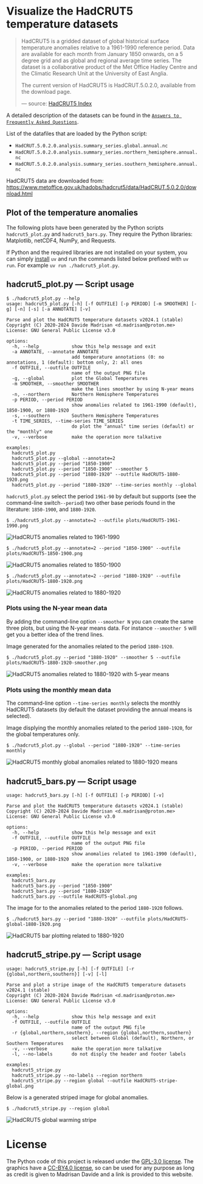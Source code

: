 # Visualize the HadCRUT5 temperature datasets

> HadCRUT5 is a gridded dataset of global historical surface temperature anomalies relative to a 1961-1990 reference period.
> Data are available for each month from January 1850 onwards, on a 5 degree grid and as global and regional average time series.
> The dataset is a collaborative product of the Met Office Hadley Centre and the Climatic Research Unit at the University of East Anglia.
>
> The current version of HadCRUT5 is HadCRUT.5.0.2.0, available from the download page.
>
> &mdash; source: [HadCRUT5 Index](https://www.metoffice.gov.uk/hadobs/hadcrut5/index.html)

A detailed description of the datasets can be found in the
[`Answers to Frequently Asked Questions`](https://crudata.uea.ac.uk/cru/data/temperature/).

List of the datafiles that are loaded by the Python script:
 * `HadCRUT.5.0.2.0.analysis.summary_series.global.annual.nc`
 * `HadCRUT.5.0.2.0.analysis.summary_series.northern_hemisphere.annual.nc`
 * `HadCRUT.5.0.2.0.analysis.summary_series.southern_hemisphere.annual.nc`

HadCRUT5 data are downloaded from: https://www.metoffice.gov.uk/hadobs/hadcrut5/data/HadCRUT.5.0.2.0/download.html

## Plot of the temperature anomalies

The following plots have been generated by the Python scripts `hadcrut5_plot.py` and `hadcrut5_bars.py`.
They require the Python libraries: Matplotlib, netCDF4, NumPy, and Requests.

If Python and the required libraries are not installed on your system, you can simply
[install](https://docs.astral.sh/uv/getting-started/installation/) `uv` and run the commands listed below prefixed
with `uv run`. For example `uv run ./hadcrut5_plot.py`.

## hadcrut5_plot.py &mdash; Script usage

```
$ ./hadcrut5_plot.py --help
usage: hadcrut5_plot.py [-h] [-f OUTFILE] [-p PERIOD] [-m SMOOTHER] [-g] [-n] [-s] [-a ANNOTATE] [-v]

Parse and plot the HadCRUT5 temperature datasets v2024.1 (stable)
Copyright (C) 2020-2024 Davide Madrisan <d.madrisan@proton.me>
License: GNU General Public License v3.0

options:
  -h, --help            show this help message and exit
  -a ANNOTATE, --annotate ANNOTATE
                        add temperature annotations (0: no annotations, 1 (default): bottom only, 2: all ones
  -f OUTFILE, --outfile OUTFILE
                        name of the output PNG file
  -g, --global          plot the Global Temperatures
  -m SMOOTHER, --smoother SMOOTHER
                        make the lines smoother by using N-year means
  -n, --northern        Northern Hemisphere Temperatures
  -p PERIOD, --period PERIOD
                        show anomalies related to 1961-1990 (default), 1850-1900, or 1880-1920
  -s, --southern        Southern Hemisphere Temperatures
  -t TIME_SERIES, --time-series TIME_SERIES
                        do plot the "annual" time series (default) or the "monthly" one
  -v, --verbose         make the operation more talkative

examples:
  hadcrut5_plot.py
  hadcrut5_plot.py --global --annotate=2
  hadcrut5_plot.py --period "1850-1900"
  hadcrut5_plot.py --period "1850-1900" --smoother 5
  hadcrut5_plot.py --period "1880-1920" --outfile HadCRUT5-1880-1920.png
  hadcrut5_plot.py --period "1880-1920" --time-series monthly --global
```

`hadcrut5_plot.py` select the period `1961-90` by default but supports (see the command-line switch`--period`) two other base periods found in the literature: `1850-1900`, and `1880-1920`.

```
$ ./hadcrut5_plot.py --annotate=2 --outfile plots/HadCRUT5-1961-1990.png
```
![HadCRUT5 anomalies related to 1961-1990](plots/HadCRUT5-1961-1990.png)

```
$ ./hadcrut5_plot.py --annotate=2 --period "1850-1900" --outfile plots/HadCRUT5-1850-1900.png
```
![HadCRUT5 anomalies related to 1850-1900](plots/HadCRUT5-1850-1900.png)

```
$ ./hadcrut5_plot.py --annotate=2 --period "1880-1920" --outfile plots/HadCRUT5-1880-1920.png
```
![HadCRUT5 anomalies related to 1880-1920](plots/HadCRUT5-1880-1920.png)

### Plots using the N-year mean data

By adding the command-line option `--smoother N` you can create the same three plots, but using the N-year means data.
For instance `--smoother 5` will get you a better idea of the trend lines.

Image generated for the anomalies related to the period `1880-1920`.
```
$ ./hadcrut5_plot.py --period "1880-1920" --smoother 5 --outfile plots/HadCRUT5-1880-1920-smoother.png
```
![HadCRUT5 anomalies related to 1880-1920 with 5-year means](plots/HadCRUT5-1880-1920-smoother.png)

### Plots using the monthly mean data

The command-line option `--time-series monthly` selects the monthly HadCRUT5 datasets (by default the dataset providing the annual means is selected).

Image displying the monthly anomalies related to the period `1880-1920`, for the global temperatures only.
```
$ ./hadcrut5_plot.py --global --period "1880-1920" --time-series monthly
```
![HadCRUT5 monthly global anomalies related to 1880-1920 means](plots/HadCRUT5-monthly-global-1880-1920.png)

## hadcrut5_bars.py &mdash; Script usage

```
usage: hadcrut5_bars.py [-h] [-f OUTFILE] [-p PERIOD] [-v]

Parse and plot the HadCRUT5 temperature datasets v2024.1 (stable)
Copyright (C) 2020-2024 Davide Madrisan <d.madrisan@proton.me>
License: GNU General Public License v3.0

options:
  -h, --help            show this help message and exit
  -f OUTFILE, --outfile OUTFILE
                        name of the output PNG file
  -p PERIOD, --period PERIOD
                        show anomalies related to 1961-1990 (default), 1850-1900, or 1880-1920
  -v, --verbose         make the operation more talkative

examples:
  hadcrut5_bars.py
  hadcrut5_bars.py --period "1850-1900"
  hadcrut5_bars.py --period "1880-1920"
  hadcrut5_bars.py --outfile HadCRUT5-global.png
```
The image for to the anomalies related to the period `1880-1920` follows.
```
$ ./hadcrut5_bars.py --period "1880-1920" --outfile plots/HadCRUT5-global-1880-1920.png
```
![HadCRUT5 bar plotting related to 1880-1920](plots/HadCRUT5-global-1880-1920.png)

## hadcrut5_stripe.py &mdash; Script usage

```
usage: hadcrut5_stripe.py [-h] [-f OUTFILE] [-r {global,northern,southern}] [-v] [-l]

Parse and plot a stripe image of the HadCRUT5 temperature datasets v2024.1 (stable)
Copyright (C) 2020-2024 Davide Madrisan <d.madrisan@proton.me>
License: GNU General Public License v3.0

options:
  -h, --help            show this help message and exit
  -f OUTFILE, --outfile OUTFILE
                        name of the output PNG file
  -r {global,northern,southern}, --region {global,northern,southern}
                        select between Global (default), Northern, or Southern Temperatures
  -v, --verbose         make the operation more talkative
  -l, --no-labels       do not disply the header and footer labels

examples:
  hadcrut5_stripe.py
  hadcrut5_stripe.py --no-labels --region northern
  hadcrut5_stripe.py --region global --outfile HadCRUT5-stripe-global.png
```

Below is a generated striped image for global anomalies.
```
$ ./hadcrut5_stripe.py --region global
```
![HadCRUT5 global warming stripe](plots/HadCRUT5-global-stripe.png)

# License

The Python code of this project is released under the [GPL-3.0 license](https://github.com/madrisan/HadCRUT5/blob/main/LICENSE).
The graphics have a [CC-BY4.0 license](https://creativecommons.org/licenses/by/4.0/), so can be used for any purpose as long as credit is given to Madrisan Davide and a link is provided to this website.
